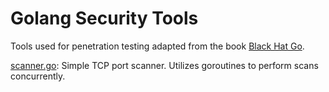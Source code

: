 # Golang Security Tools

Tools used for penetration testing adapted from the book [Black Hat Go](https://nostarch.com/blackhatgo). 


[scanner.go](./scanner.go): Simple TCP port scanner. Utilizes goroutines to perform scans concurrently. 
